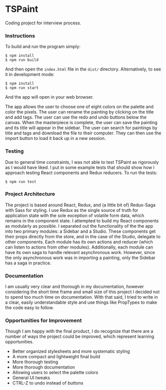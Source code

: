 # TSPaint
Coding project for interview process.

### Instructions
To build and run the program simply:
```
$ npm install
$ npm run build
```
And then open the `index.html` file in the `dist/` directory.
Alternatively, to see it in development mode:
```
$ npm install
$ npm run start
```
And the app will open in your web browser.

The app allows the user to choose one of eight colors on the palette and color the pixels. The user can rename the painting by clicking on the title and add tags. The user can use the redo and undo buttons below the canvas. When the masterpiece is complete, the user can save the painting and its title will appear in the sidebar. The user can search for paintings by title and tags and download the file to their computer. They can then use the import button to load it back up in a new session. 

### Testing
Due to general time constraints, I was not able to test TSPaint as rigorously as I would have liked. I put in some example tests that should show how I approach testing React components and Redux reducers. To run the tests:
```
$ npm run test
```

### Project Architecture
The project is based around React, Redux, and (a little bit of) Redux-Saga with Sass for styling. I use Redux as the single source of truth for application state with the sole exception of volatile form data, which remains in the component state. I attempted to build my React components as modularly as possible. I separated out the functionality of the the app into two primary modules: a Sidebar and a Studio. These components get their props directly from the store, and in the case of the Studio, delegate to other components. Each module has its own actions and reducer (which can listen to actions from other modules). Additionally, each module can have its own saga to handle relevant asynchronous work. However, since the only asynchronous work was in importing a painting, only the Sidebar has a saga in practice. 

### Documentation
I am usually very clear and thorough in my documentation, however considering the short time frame and small size of this project I decided not to spend too much time on documentation. With that said, I tried to write in a clear, easily understandable style and use things like PropTypes to make the code easy to follow.

### Opportunities for Improvement
Though I am happy with the final product, I do recognize that there are a number of ways the project could be improved, which represent learning opportunities.
* Better organized stylesheets and more systematic styling
* A more compact and lightweight final build
* More thorough testing
* More thorough documentation
* Allowing users to select the palette colors
* General UI tweaks
* CTRL-Z to undo instead of buttons
